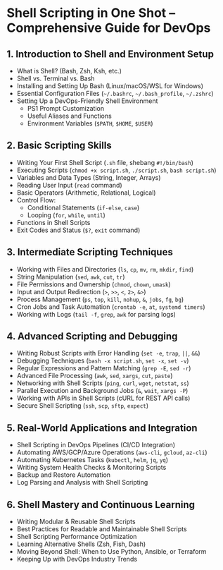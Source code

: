 # Shell Scripting in One Shot – Comprehensive Guide for DevOps

## 1. Introduction to Shell and Environment Setup
- What is Shell? (Bash, Zsh, Ksh, etc.)
- Shell vs. Terminal vs. Bash
- Installing and Setting Up Bash (Linux/macOS/WSL for Windows)
- Essential Configuration Files (`~/.bashrc`, `~/.bash_profile`, `~/.zshrc`)
- Setting Up a DevOps-Friendly Shell Environment  
  - PS1 Prompt Customization  
  - Useful Aliases and Functions  
  - Environment Variables (`$PATH`, `$HOME`, `$USER`)  

## 2. Basic Scripting Skills
- Writing Your First Shell Script (`.sh` file, shebang `#!/bin/bash`)
- Executing Scripts (`chmod +x script.sh`, `./script.sh`, `bash script.sh`)
- Variables and Data Types (String, Integer, Arrays)
- Reading User Input (`read` command)
- Basic Operators (Arithmetic, Relational, Logical)
- Control Flow:
  - Conditional Statements (`if-else`, `case`)
  - Looping (`for`, `while`, `until`)
- Functions in Shell Scripts  
- Exit Codes and Status (`$?`, `exit` command)

## 3. Intermediate Scripting Techniques
- Working with Files and Directories (`ls`, `cp`, `mv`, `rm`, `mkdir`, `find`)
- String Manipulation (`sed`, `awk`, `cut`, `tr`)
- File Permissions and Ownership (`chmod`, `chown`, `umask`)
- Input and Output Redirection (`>`, `>>`, `<`, `2>`, `&>`)
- Process Management (`ps`, `top`, `kill`, `nohup`, `&`, `jobs`, `fg`, `bg`)
- Cron Jobs and Task Automation (`crontab -e`, `at`, `systemd timers`)
- Working with Logs (`tail -f`, `grep`, `awk` for parsing logs)

## 4. Advanced Scripting and Debugging
- Writing Robust Scripts with Error Handling (`set -e`, `trap`, `||`, `&&`)
- Debugging Techniques (`bash -x script.sh`, `set -x`, `set -v`)
- Regular Expressions and Pattern Matching (`grep -E`, `sed -r`)
- Advanced File Processing (`awk`, `sed`, `xargs`, `cut`, `paste`)
- Networking with Shell Scripts (`ping`, `curl`, `wget`, `netstat`, `ss`)
- Parallel Execution and Background Jobs (`&`, `wait`, `xargs -P`)
- Working with APIs in Shell Scripts (cURL for REST API calls)
- Secure Shell Scripting (`ssh`, `scp`, `sftp`, `expect`)

## 5. Real-World Applications and Integration
- Shell Scripting in DevOps Pipelines (CI/CD Integration)
- Automating AWS/GCP/Azure Operations (`aws-cli`, `gcloud`, `az-cli`)
- Automating Kubernetes Tasks (`kubectl`, `helm`, `jq`, `yq`)
- Writing System Health Checks & Monitoring Scripts
- Backup and Restore Automation
- Log Parsing and Analysis with Shell Scripting

## 6. Shell Mastery and Continuous Learning
- Writing Modular & Reusable Shell Scripts  
- Best Practices for Readable and Maintainable Shell Scripts  
- Shell Scripting Performance Optimization  
- Learning Alternative Shells (Zsh, Fish, Dash)  
- Moving Beyond Shell: When to Use Python, Ansible, or Terraform  
- Keeping Up with DevOps Industry Trends  

